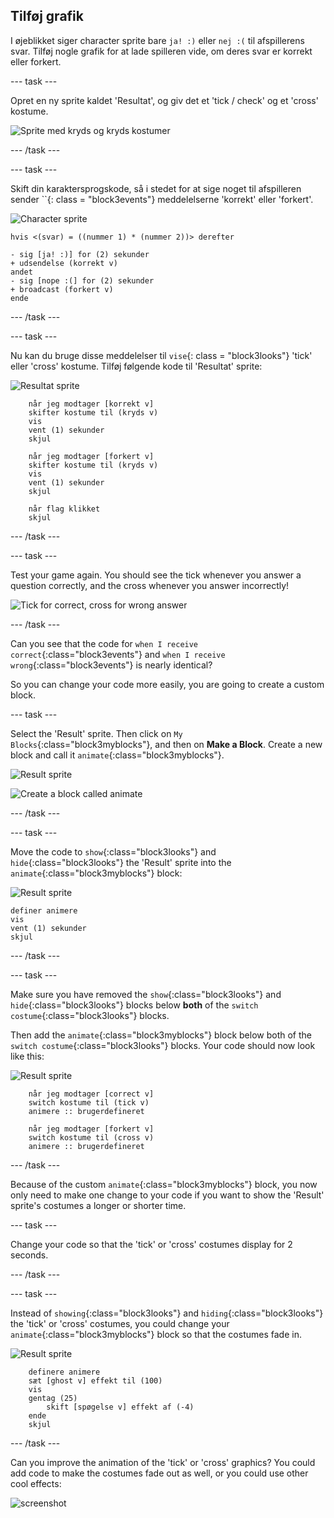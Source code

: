## Tilføj grafik

I øjeblikket siger character sprite bare `ja! :)` eller `nej :(` til afspillerens svar. Tilføj nogle grafik for at lade spilleren vide, om deres svar er korrekt eller forkert.

\--- task \---

Opret en ny sprite kaldet 'Resultat', og giv det et 'tick / check' og et 'cross' kostume.

![Sprite med kryds og kryds kostumer](images/brain-result.png)

\--- /task \---

\--- task \---

Skift din karaktersprogskode, så i stedet for at sige noget til afspilleren sender ``{: class = "block3events"} meddelelserne 'korrekt' eller 'forkert'.

![Character sprite](images/giga-sprite.png)

```blocks3
hvis <(svar) = ((nummer 1) * (nummer 2))> derefter

- sig [ja! :)] for (2) sekunder
+ udsendelse (korrekt v)
andet
- sig [nope :(] for (2) sekunder
+ broadcast (forkert v)
ende
```

\--- /task \---

\--- task \---

Nu kan du bruge disse meddelelser til `vise`{: class = "block3looks"} 'tick' eller 'cross' kostume. Tilføj følgende kode til 'Resultat' sprite:

![Resultat sprite](images/result-sprite.png)

```blocks3
    når jeg modtager [korrekt v]
    skifter kostume til (kryds v)
    vis
    vent (1) sekunder
    skjul

    når jeg modtager [forkert v]
    skifter kostume til (kryds v)
    vis
    vent (1) sekunder
    skjul

    når flag klikket
    skjul
```

\--- /task \---

\--- task \---

Test your game again. You should see the tick whenever you answer a question correctly, and the cross whenever you answer incorrectly!

![Tick for correct, cross for wrong answer](images/brain-test-answer.png)

\--- /task \---

Can you see that the code for `when I receive correct`{:class="block3events"} and `when I receive wrong`{:class="block3events"} is nearly identical?

So you can change your code more easily, you are going to create a custom block.

\--- task \---

Select the 'Result' sprite. Then click on `My Blocks`{:class="block3myblocks"}, and then on **Make a Block**. Create a new block and call it `animate`{:class="block3myblocks"}.

![Result sprite](images/result-sprite.png)

![Create a block called animate](images/brain-animate-function.png)

\--- /task \---

\--- task \---

Move the code to `show`{:class="block3looks"} and `hide`{:class="block3looks"} the 'Result' sprite into the `animate`{:class="block3myblocks"} block:

![Result sprite](images/result-sprite.png)

```blocks3
definer animere
vis
vent (1) sekunder
skjul
```

\--- /task \---

\--- task \---

Make sure you have removed the `show`{:class="block3looks"} and `hide`{:class="block3looks"} blocks below **both** of the `switch costume`{:class="block3looks"} blocks.

Then add the `animate`{:class="block3myblocks"} block below both of the `switch costume`{:class="block3looks"} blocks. Your code should now look like this:

![Result sprite](images/result-sprite.png)

```blocks3
    når jeg modtager [correct v]
    switch kostume til (tick v)
    animere :: brugerdefineret

    når jeg modtager [forkert v]
    switch kostume til (cross v)
    animere :: brugerdefineret
```

\--- /task \---

Because of the custom `animate`{:class="block3myblocks"} block, you now only need to make one change to your code if you want to show the 'Result' sprite's costumes a longer or shorter time.

\--- task \---

Change your code so that the 'tick' or 'cross' costumes display for 2 seconds.

\--- /task \---

\--- task \---

Instead of `showing`{:class="block3looks"} and `hiding`{:class="block3looks"} the 'tick' or 'cross' costumes, you could change your `animate`{:class="block3myblocks"} block so that the costumes fade in.

![Result sprite](images/result-sprite.png)

```blocks3
    definere animere
    sæt [ghost v] effekt til (100)
    vis
    gentag (25)
        skift [spøgelse v] effekt af (-4)
    ende
    skjul
```

\--- /task \---

Can you improve the animation of the 'tick' or 'cross' graphics? You could add code to make the costumes fade out as well, or you could use other cool effects:

![screenshot](images/brain-effects.png)